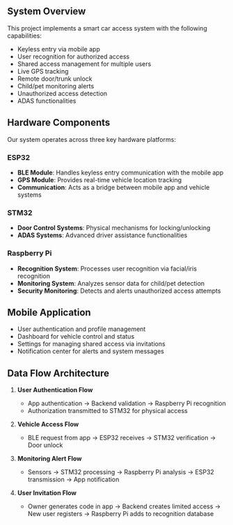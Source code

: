 
## System Overview
This project implements a smart car access system with the following capabilities:
- Keyless entry via mobile app
- User recognition for authorized access
- Shared access management for multiple users
- Live GPS tracking
- Remote door/trunk unlock
- Child/pet monitoring alerts
- Unauthorized access detection
- ADAS functionalities

## Hardware Components
Our system operates across three key hardware platforms:

### ESP32
- **BLE Module**: Handles keyless entry communication with the mobile app
- **GPS Module**: Provides real-time vehicle location tracking
- **Communication**: Acts as a bridge between mobile app and vehicle systems

### STM32
- **Door Control Systems**: Physical mechanisms for locking/unlocking
- **ADAS Systems**: Advanced driver assistance functionalities

### Raspberry Pi
- **Recognition System**: Processes user recognition via facial/iris recognition
- **Monitoring System**: Analyzes sensor data for child/pet detection
- **Security Monitoring**: Detects and alerts unauthorized access attempts

## Mobile Application
- User authentication and profile management
- Dashboard for vehicle control and status
- Settings for managing shared access via invitations
- Notification center for alerts and system messages

## Data Flow Architecture
1. **User Authentication Flow**
   - App authentication → Backend validation → Raspberry Pi recognition
   - Authorization transmitted to STM32 for physical access

2. **Vehicle Access Flow**
   - BLE request from app → ESP32 receives → STM32 verification → Door unlock

3. **Monitoring Alert Flow**
   - Sensors → STM32 processing → Raspberry Pi analysis → ESP32 transmission → App notification

4. **User Invitation Flow**
   - Owner generates code in app → Backend creates limited access → New user registers → Raspberry Pi adds to recognition database